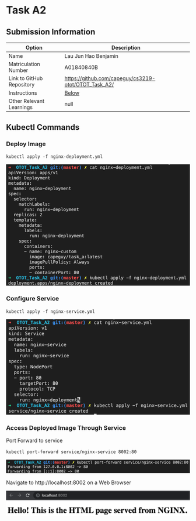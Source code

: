 # Task A2
## Submission Information

| Option | Description |
| ------ | ----------- |
| Name   | Lau Jun Hao Benjamin |
| Matriculation Number | A01840840B |
| Link to GitHub Repository | https://github.com/capeguy/cs3219-otot/OTOT_Task_A2/ |
| Instructions | [Below](#foo) |
| Other Relevant Learnings | null |

## Kubectl Commands
### Deploy Image

    kubectl apply -f nginx-deployment.yml
    
![Create Deployment](a2.1.png)

### Configure Service

    kubectl apply -f nginx-service.yml
    
![Create Service](a2.2.png)
    
### Access Deployed Image Through Service

Port Forward to service

    kubectl port-forward service/nginx-service 8002:80
    
![Port Forward to Service](a2.3.png)
    
Navigate to http://localhost:8002 on a Web Browser

![Access via Web Browser](a2.4.png)